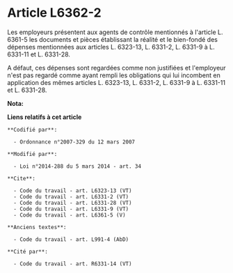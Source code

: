 # Article L6362-2

Les employeurs présentent aux agents de contrôle mentionnés à l'article L. 6361-5 les documents et pièces établissant la
réalité et le bien-fondé des dépenses mentionnées aux articles L. 6323-13, L. 6331-2, L. 6331-9 à L. 6331-11 et L. 6331-28. 

A défaut, ces dépenses sont regardées comme non justifiées et l'employeur n'est pas regardé comme ayant rempli les
obligations qui lui incombent en application des mêmes articles L. 6323-13, L. 6331-2, L. 6331-9 à L. 6331-11 et L. 6331-28.

**Nota:**



**Liens relatifs à cet article**

	**Codifié par**:

	  - Ordonnance n°2007-329 du 12 mars 2007

	**Modifié par**:

	  - Loi n°2014-288 du 5 mars 2014 - art. 34

	**Cite**:

	  - Code du travail - art. L6323-13 (VT)
	  - Code du travail - art. L6331-2 (VT)
	  - Code du travail - art. L6331-28 (VT)
	  - Code du travail - art. L6331-9 (VT)
	  - Code du travail - art. L6361-5 (V)

	**Anciens textes**:

	  - Code du travail - art. L991-4 (AbD)

	**Cité par**:

	  - Code du travail - art. R6331-14 (VT)
